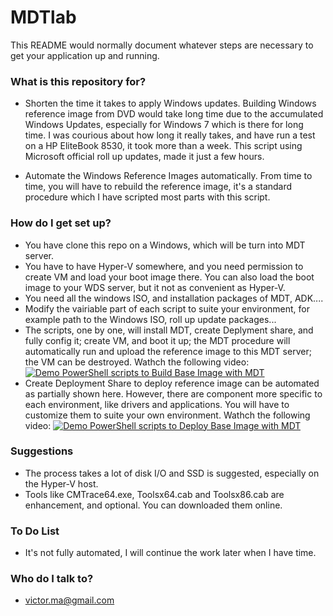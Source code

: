  # MDTlab


This README would normally document whatever steps are necessary to get your application up and running.


### What is this repository for? ###

  * Shorten the time it takes to apply Windows updates. 
    Building Windows reference image from DVD would take long time due to the accumulated Windows Updates, especially for Windows 7 which is there for long time. I was courious about how long it really takes, and have run a test on a HP EliteBook 8530, it took more than a week. This script using Microsoft official roll up updates, made it just a few hours. 

  * Automate the Windows Reference Images automatically.
    From time to time, you will have to rebuild the reference image, it's a standard procedure which I have scripted most parts with this script. 
  

### How do I get set up? ###
  * You have clone this repo on a Windows, which will be turn into MDT server. 
  * You have to have Hyper-V somewhere, and you need permission to create VM and load your boot image there. 
    You can also load the boot image to your WDS server, but it not as convenient as Hyper-V.
  * You need all the windows ISO, and installation packages of MDT, ADK.... 
  * Modify the vairiable part of each script to suite your environment, for example path to the Windows ISO, roll up update packages...
  * The scripts, one by one, will install MDT, create Deplyment share, and fully config it; create VM, and boot it up; the MDT procedure will automatically run and upload the reference image to this MDT server; the VM can be destroyed.  Wathch the following video:
[![Demo PowerShell scripts to Build Base Image with MDT](http://img.youtube.com/vi/VCdjVIk81uQ/hqdefault.jpg)](https://youtu.be/VCdjVIk81uQ "Demo PowerShell scripts to Build Base Image with MDT")
  * Create Deployment Share to deploy reference image can be automated as partially shown here. However, there are component more specific to each environment, like drivers and applications. You will have to customize them to suite your own environment.  Wathch the following video:
[![Demo PowerShell scripts to Deploy Base Image with MDT](http://img.youtube.com/vi/89oQDXtOYjU/hqdefault.jpg)](https://youtu.be/89oQDXtOYjU "Demo PowerShell scripts to Deploy Base Image with MDT")

### Suggestions ###
  * The process takes a lot of disk I/O and SSD is suggested, especially on the Hyper-V host. 
  * Tools like CMTrace64.exe, Toolsx64.cab and Toolsx86.cab are enhancement, and optional. You can downloaded them online. 

### To Do List ###

  * It's not fully automated, I will continue the work later when I have time.


### Who do I talk to? ###

  * victor.ma@gmail.com
